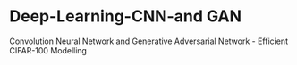 # Deep-Learning-CNN-and GAN
Convolution Neural Network and Generative Adversarial Network - Efficient CIFAR-100 Modelling 
